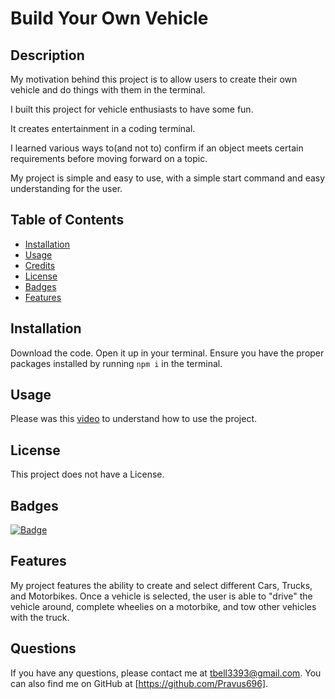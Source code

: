 # Build Your Own Vehicle

## Description

My motivation behind this project is to allow users to create their own vehicle and do things with them in the terminal.

I built this project for vehicle enthusiasts to have some fun.

It creates entertainment in a coding terminal.

I learned various ways to(and not to) confirm if an object meets certain requirements before moving forward on a topic.

My project is simple and easy to use, with a simple start command and easy understanding for the user.

## Table of Contents

- [Installation](#installation)
- [Usage](#usage)
- [Credits](#credits)
- [License](#license)
- [Badges](#badges)
- [Features](#features)

## Installation

Download the code. Open it up in your terminal. Ensure you have the proper packages installed by running `npm i` in the terminal.

## Usage

Please was this [video](https://drive.google.com/file/d/1fZ5ONX4Dgy-xNaAMmtzQpM527oJFgv6M/view) to understand how to use the project.

## License

This project does not have a License.

## Badges

[![Badge](https://img.shields.io/badge/Pravus-Codes?style=plastic&logo=Github&labelColor=black&color=purple)](https://img.shields.io/badge/Pravus-Codes?style=plastic&logo=Github&labelColor=black&color=purple)

## Features

My project features the ability to create and select different Cars, Trucks, and Motorbikes. Once a vehicle is selected, the user is able to "drive" the vehicle around, complete wheelies on a motorbike, and tow other vehicles with the truck.

## Questions

If you have any questions, please contact me at tbell3393@gmail.com. You can also find me on GitHub at [https://github.com/Pravus696].

